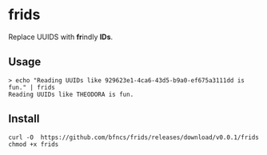 # frids

Replace UUIDS with **fr**indly **IDs**.

## Usage

```
> echo "Reading UUIDs like 929623e1-4ca6-43d5-b9a0-ef675a3111dd is fun." | frids
Reading UUIDs like THEODORA is fun.
```

## Install

```
curl -O  https://github.com/bfncs/frids/releases/download/v0.0.1/frids
chmod +x frids
```